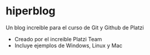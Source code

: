 # hiperblog
Un blog increible para el curso de Git y Github de Platzi

* Creado por el increible Platzi Team
* Incluye ejemplos de Windows, Linux y Mac